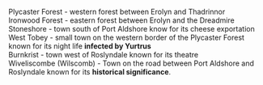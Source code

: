 Plycaster Forest - western forest between Erolyn and Thadrinnor  
Ironwood Forest - eastern forest between Erolyn and the Dreadmire  
Stoneshore - town south of Port Aldshore know for its cheese exportation  
West Tobey - small town on the western border of the Plycaster Forest known for its night life **infected by Yurtrus**  
Burnkrist - town west of Roslyndale known for its theatre  
Wiveliscombe (Wilscomb) - Town on the road between Port Aldshore and Roslyndale known for its **historical significance**.